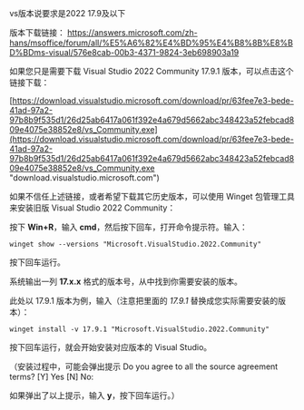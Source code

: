 vs版本说要求是2022 17.9及以下

版本下载链接：
https://answers.microsoft.com/zh-hans/msoffice/forum/all/%E5%A6%82%E4%BD%95%E4%B8%8B%E8%BD%BDms-visual/576e8cab-00b3-4371-9824-3eb698903a19

如果您只是需要下载 Visual Studio 2022 Community 17.9.1 版本，可以点击这个链接下载：

[https://download.visualstudio.microsoft.com/download/pr/63fee7e3-bede-41ad-97a2-97b8b9f535d1/26d25ab6417a061f392e4a679d5662abc348423a52febcad809e4075e38852e8/vs_Community.exe](https://download.visualstudio.microsoft.com/download/pr/63fee7e3-bede-41ad-97a2-97b8b9f535d1/26d25ab6417a061f392e4a679d5662abc348423a52febcad809e4075e38852e8/vs_Community.exe "download.visualstudio.microsoft.com")

如果不信任上述链接，或者希望下载其它历史版本，可以使用 Winget 包管理工具来安装旧版 Visual Studio 2022 Community：  
  
按下 **Win+R**，输入 **cmd**，然后按下回车，打开命令提示符。输入：

```
winget show --versions "Microsoft.VisualStudio.2022.Community"
```

按下回车运行。  
  
系统输出一列 **17.x.x** 格式的版本号，从中找到你需要安装的版本。

此处以 17.9.1 版本为例，输入（注意把里面的 _17.9.1_ 替换成您实际需要安装的版本）：

```
winget install -v 17.9.1 "Microsoft.VisualStudio.2022.Community"
```

按下回车运行，就会开始安装对应版本的 Visual Studio。

（安装过程中，可能会弹出提示 Do you agree to all the source agreement terms? [Y] Yes [N] No:

如果弹出了以上提示，输入 **y**，按下回车运行。）